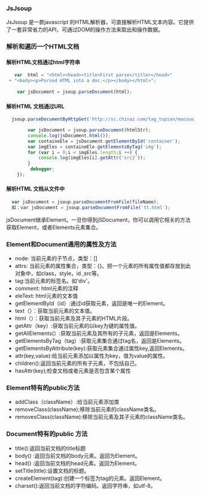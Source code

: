  ### JsJsoup
JsJsoup 是一款javascript 的HTML解析器，可直接解析HTML文本内容。它提供了一套非常省力的API，可通过DOM的操作方法来取出和操作数据。

### 解析和遍历一个HTML文档

#### 解析HTML文档通过html字符串

```javascript
   var  html = "<html><head><title>First parse</title></head>"
 + "<body><p>Parsed HTML into a doc.</p></body></html>";
  
    var jsDocument = jsoup.parseDocument(html);
```
#### 解析HTML 文档通过URL

```javascript
  jsoup.parseDocumentByHttpGet('http://sc.chinaz.com/tag_tupian/maozuo_8.html').then(function(htmlStr){

        var jsDocument = jsoup.parseDocument(htmlStr);
        console.log(jsDocument.html());
        var containeEle = jsDocument.getElementById('container');
        var imgEles = containeEle.getElementsByTag('img');
        for (var i = 0;i < imgEles.length;i ++) {
            console.log(imgEles[i].getAttr('src2'));
        }
         debugger;
    });
```

#### 解析HTML 文档从文件中
```javascript
  var jsDocument = jsoup.parseDocumentFromFile(fileName);
  如：var jsDocument = jsoup.parseDocumentFromFile('tt.html');
```

jsDocument继承Element。一旦你得到jSDocument，你可以调用它相关的方法获取Element，或者Elements元素集合。

### Element和Document通用的属性及方法
 + node: 当前元素的子节点，类型：[]
 + attrs: 当前元素的属性集合，类型：{}。把一个元素的所有属性值都存放到此对象中，如class，style，id ,src等。
 + tag:当前元素的标签名。如'div'。
 + comment: html元素的注释
 + eleText: html元素的文本值
 + getElementById（id）:通过id获取元素，返回是唯一的Element。
 + text（）：获取当前元素的文本值。
 + html（）：获取当前元素及其子元素的HTML片段。
 + getAttr（key）:获取当前元素的以key为键的属性值。
 + getAllElements(）:获取当前元素及其所有的子元素，返回是Elements。
 + getElementsByTag（tag）:获取元素集合通过tag名，返回是Elements。
 + getElementsByAttribute(key):获取元素集合通过属性key,返回Elements。
 + attr(key,value):给当前元素添加以属性为key，值为value的属性。
 + children():返回当前元素的所有子元素，不包括自己。
 + hasAttr(key);检查文档或者元素是否包含某个属性 

### Element特有的public方法
+ addClass（className）:给当前元素添加类
+ removeClass(className);移除当前元素的className类名。
+ removesClass(className):移除当前元素及其子元素的className类名。


### Document特有的public 方法
+ title():返回当前文档的title标题
+ body() :返回当前文档的body元素。返回为Element。
+ head() :返回当前文档的head元素。返回为Element。
+ setTitle(title):设置文档的标题。
+ createElement(tag):创建一个标签为tag的元素。返回Element。
+ charset():返回当前文档的字符编码。返回字符串，如utf-8。

